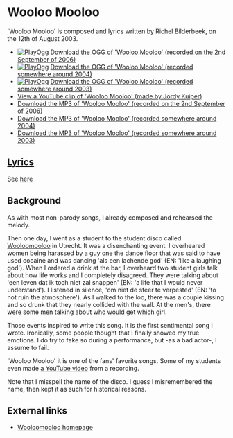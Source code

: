 # Wooloo Mooloo

'Wooloo Mooloo' is composed and lyrics written by Richel Bilderbeek, on the 12th of August 2003.

 * [![PlayOgg](http://static.fsf.org/playogg/Play_ogg_80x15.png "I support PlayOgg!")](http://playogg.org) [Download the OGG of 'Wooloo Mooloo' (recorded on the 2nd September of 2006)](http://www.richelbilderbeek.nl/CD06_16WoolooMooloo20060902.ogg)
 * [![PlayOgg](http://static.fsf.org/playogg/Play_ogg_80x15.png "I support PlayOgg!")](http://playogg.org) [Download the OGG of 'Wooloo Mooloo' (recorded somewhere around 2004)](http://www.richelbilderbeek.nl/CD03_17WoolooMooloo.ogg)
 * [![PlayOgg](http://static.fsf.org/playogg/Play_ogg_80x15.png "I support PlayOgg!")](http://playogg.org) [Download the OGG of 'Wooloo Mooloo' (recorded somewhere around 2003)](http://www.richelbilderbeek.nl/CD02_08WoolooMooloo.ogg)
 * [View a YouTube clip of 'Wooloo Mooloo' (made by Jordy Kuiper)](http://www.youtube.com/watch?v=CDcEgycIWNg)
 * [Download the MP3 of 'Wooloo Mooloo' (recorded on the 2nd September of 2006)](http://www.richelbilderbeek.nl/CD06_16WoolooMooloo20060902.mp3)
 * [Download the MP3 of 'Wooloo Mooloo' (recorded somewhere around 2004)](http://www.richelbilderbeek.nl/CD03_17WoolooMooloo.mp3)
 * [Download the MP3 of 'Wooloo Mooloo' (recorded somewhere around 2003)](http://www.richelbilderbeek.nl/CD02_08WoolooMooloo.mp3)

## [Lyrics](21_wooloo_mooloo.txt)

See [here](21_wooloo_mooloo.txt)

## Background

As with most non-parody songs, I already composed and
rehearsed the melody.

Then one day, I went as a student to the student disco called
[Wooloomooloo](http://woolloomooloo.nl) in Utrecht. It
was a disenchanting event: I overheared women being harassed
by a guy one the dance floor that was said to have used cocaine
and was dancing 'als een lachende god' (EN: 'like a laughing god').
When I ordered a drink at the bar, I overheard two student girls
talk about how life works and I completely disagreed. They were
talking about 'een leven dat ik toch niet zal snappen' (EN: 'a
life that I would never understand'). I listened in silence, 
'om niet de sfeer te verpested' (EN: 'to not ruin the atmosphere').
As I walked to the loo, there was a couple kissing and so drunk that
they nearly collided with the wall. At the men's, there were
some men talking about who would get which girl.

Those events inspired to write this song. It is the
first sentimental song I wrote. Ironically, some
people thought that I finally showed my true emotions.
I do try to fake so during a performance, but -as a bad actor-,
I assume to fail.

'Wooloo Mooloo' it is one of the fans' favorite songs.
Some of my students even made [a YouTube video](https://youtu.be/CDcEgycIWNg) 
from a recording. 

Note that I misspell the name of the disco. I guess 
I misremembered the name, then kept it as such for
historical reasons.

## External links

 * [Wooloomooloo homepage](http://woolloomooloo.nl)
